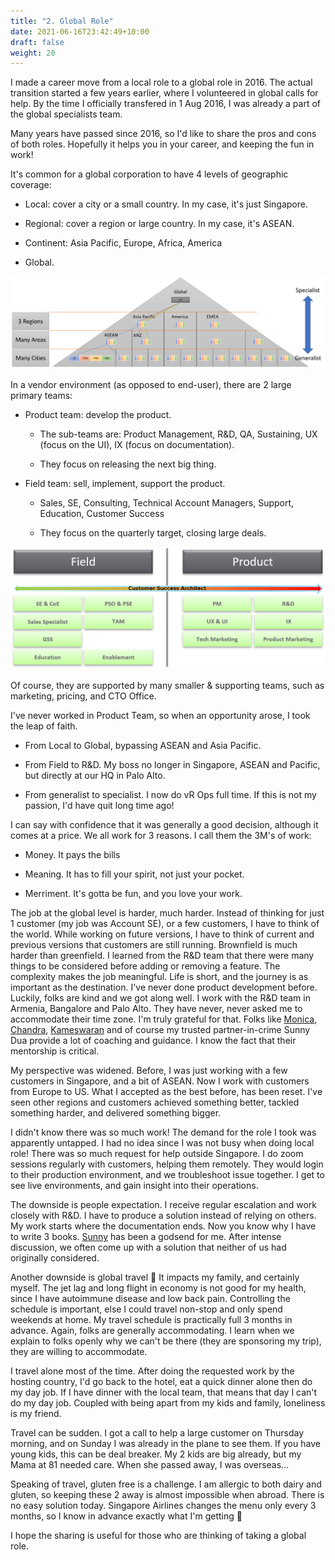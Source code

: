 ```yaml
---
title: "2. Global Role"
date: 2021-06-16T23:42:49+10:00
draft: false
weight: 20
---
```


I made a career move from a local role to a global role in 2016. The actual transition started a few years earlier, where I volunteered in global calls for help. By the time I officially transfered in 1 Aug 2016, I was already a part of the global specialists team.

Many years have passed since 2016, so I'd like to share the pros and cons of both roles. Hopefully it helps you in your career, and keeping the fun in work!

It's common for a global corporation to have 4 levels of geographic coverage:

-   Local: cover a city or a small country. In my case, it's just Singapore.

-   Regional: cover a region or large country. In my case, it's ASEAN.

-   Continent: Asia Pacific, Europe, Africa, America

-   Global.

![](4.9.2-fig-1.png)

In a vendor environment (as opposed to end-user), there are 2 large primary teams:

-   Product team: develop the product.

    -   The sub-teams are: Product Management, R&D, QA, Sustaining, UX (focus on the UI), IX (focus on documentation).

    -   They focus on releasing the next big thing.

-   Field team: sell, implement, support the product.

    -   Sales, SE, Consulting, Technical Account Managers, Support, Education, Customer Success

    -   They focus on the quarterly target, closing large deals.

![](4.9.2-fig-2.png)

Of course, they are supported by many smaller & supporting teams, such as marketing, pricing, and CTO Office.

I've never worked in Product Team, so when an opportunity arose, I took the leap of faith.

-   From Local to Global, bypassing ASEAN and Asia Pacific.

-   From Field to R&D. My boss no longer in Singapore, ASEAN and Pacific, but directly at our HQ in Palo Alto.

-   From generalist to specialist. I now do vR Ops full time. If this is not my passion, I'd have quit long time ago!

I can say with confidence that it was generally a good decision, although it comes at a price. We all work for 3 reasons. I call them the 3M's of work:

-   Money. It pays the bills

-   Meaning. It has to fill your spirit, not just your pocket.

-   Merriment. It's gotta be fun, and you love your work.

The job at the global level is harder, much harder. Instead of thinking for just 1 customer (my job was Account SE), or a few customers, I have to think of the world. While working on future versions, I have to think of current and previous versions that customers are still running. Brownfield is much harder than greenfield. I learned from the R&D team that there were many things to be considered before adding or removing a feature. The complexity makes the job meaningful. Life is short, and the journey is as important as the destination. I've never done product development before. Luckily, folks are kind and we got along well. I work with the R&D team in Armenia, Bangalore and Palo Alto. They have never, never asked me to accommodate their time zone. I'm truly grateful for that. Folks like [Monica](https://www.linkedin.com/in/msmonica/), [Chandra](https://www.linkedin.com/in/chandra-prathuri-a00167/), [Kameswaran](https://www.linkedin.com/in/ksubramz/) and of course my trusted partner-in-crime Sunny Dua provide a lot of coaching and guidance. I know the fact that their mentorship is critical.

My perspective was widened. Before, I was just working with a few customers in Singapore, and a bit of ASEAN. Now I work with customers from Europe to US. What I accepted as the best before, has been reset. I've seen other regions and customers achieved something better, tackled something harder, and delivered something bigger.

I didn't know there was so much work! The demand for the role I took was apparently untapped. I had no idea since I was not busy when doing local role! There was so much request for help outside Singapore. I do zoom sessions regularly with customers, helping them remotely. They would login to their production environment, and we troubleshoot issue together. I get to see live environments, and gain insight into their operations.

The downside is people expectation. I receive regular escalation and work closely with R&D. I have to produce a solution instead of relying on others. My work starts where the documentation ends. Now you know why I have to write 3 books. [Sunny](https://www.linkedin.com/in/duasunny/) has been a godsend for me. After intense discussion, we often come up with a solution that neither of us had originally considered.

Another downside is global travel 🙁 It impacts my family, and certainly myself. The jet lag and long flight in economy is not good for my health, since I have autoimmune disease and low back pain. Controlling the schedule is important, else I could travel non-stop and only spend weekends at home. My travel schedule is practically full 3 months in advance. Again, folks are generally accommodating. I learn when we explain to folks openly why we can't be there (they are sponsoring my trip), they are willing to accommodate.

I travel alone most of the time. After doing the requested work by the hosting country, I'd go back to the hotel, eat a quick dinner alone then do my day job. If I have dinner with the local team, that means that day I can't do my day job. Coupled with being apart from my kids and family, loneliness is my friend.

Travel can be sudden. I got a call to help a large customer on Thursday morning, and on Sunday I was already in the plane to see them. If you have young kids, this can be deal breaker. My 2 kids are big already, but my Mama at 81 needed care. When she passed away, I was overseas...

Speaking of travel, gluten free is a challenge. I am allergic to both dairy and gluten, so keeping these 2 away is almost impossible when abroad. There is no easy solution today. Singapore Airlines changes the menu only every 3 months, so I know in advance exactly what I'm getting 🙂

I hope the sharing is useful for those who are thinking of taking a global role.